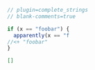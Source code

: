 ```js
// plugin=complete_strings
// blank-comments=true

if (x == "foobar") {
  apparently(x == "f
//<+ "foobar"
}
```
```json
[]
```
```ctags

```
